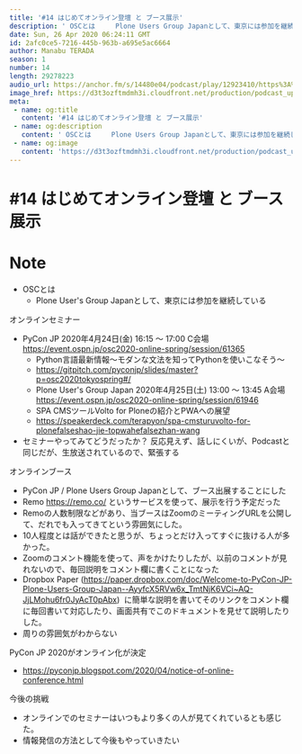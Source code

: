 ```yaml
---
title: '#14 はじめてオンライン登壇 と ブース展示'
description: ' OSCとは     Plone Users Group Japanとして、東京には参加を継続している    オンラインセミナー  PyCon JP 2020年4月24日(金) 16:15 〜 17:'
date: Sun, 26 Apr 2020 06:24:11 GMT
id: 2afc0ce5-7216-445b-963b-a695e5ac6664
author: Manabu TERADA
season: 1
number: 14
length: 29278223
audio_url: https://anchor.fm/s/14480e04/podcast/play/12923410/https%3A%2F%2Fd3ctxlq1ktw2nl.cloudfront.net%2Fproduction%2F2020-3-26%2F67705658-48000-2-f6e52402feebc.mp3
image_href: https://d3t3ozftmdmh3i.cloudfront.net/production/podcast_uploaded/3302665/3302665-1582446732992-f3e5401da36c1.jpg
meta:
 - name: og:title
   content: '#14 はじめてオンライン登壇 と ブース展示'
 - name: og:description
   content: ' OSCとは     Plone Users Group Japanとして、東京には参加を継続している    オンラインセミナー  PyCon JP 2020年4月24日(金) 16:15 〜 17:'
 - name: og:image
   content: 'https://d3t3ozftmdmh3i.cloudfront.net/production/podcast_uploaded/3302665/3302665-1582446732992-f3e5401da36c1.jpg'
---
```

# #14 はじめてオンライン登壇 と ブース展示

<DisplayDate :dateStr="'Sun, 26 Apr 2020 06:24:11 GMT'" />
<DisplaySeason :season="1" :topic="14" />


# Note

<ul>
 <li>OSCとは
   <ul>
      <li>Plone User's Group Japanとして、東京には参加を継続している</li>
    </ul>
  </li>
</ul>
<p>オンラインセミナー</p>
<ul>
  <li>PyCon JP 2020年4月24日(金) 16:15 〜 17:00 C会場 <a href="https://event.ospn.jp/osc2020-online-spring/session/61365" rel="noreferrer nofollow noopener" target="_blank">https://event.ospn.jp/osc2020-online-spring/session/61365</a>
    <ul>
      <li>Python言語最新情報～モダンな文法を知ってPythonを使いこなそう～</li>
      <li><a href="https://gitpitch.com/pyconjp/slides/master?p=osc2020tokyospring#/" rel="noreferrer nofollow noopener" target="_blank">https://gitpitch.com/pyconjp/slides/master?p=osc2020tokyospring#/</a></li>
      <li>Plone User's Group Japan 2020年4月25日(土) 13:00 〜 13:45 A会場 <a href="https://event.ospn.jp/osc2020-online-spring/session/61946" rel="noreferrer nofollow noopener" target="_blank">https://event.ospn.jp/osc2020-online-spring/session/61946</a></li>
      <li>SPA CMSツールVolto for Ploneの紹介とPWAへの展望</li>
      <li><a href="https://speakerdeck.com/terapyon/spa-cmsturuvolto-for-plonefalseshao-jie-topwahefalsezhan-wang" rel="noreferrer nofollow noopener" target="_blank">https://speakerdeck.com/terapyon/spa-cmsturuvolto-for-plonefalseshao-jie-topwahefalsezhan-wang</a></li>
    </ul>
  </li>
  <li>セミナーやってみてどうだったか？ 反応見えず、話しにくいが、Podcastと同じだが、生放送されているので、緊張する</li>
</ul>
<p>オンラインブース</p>
<ul>
  <li>PyCon JP / Plone Users Group Japanとして、ブース出展することにした</li>
  <li>Remo <a href="https://remo.co/" rel="noreferrer nofollow noopener" target="_blank">https://remo.co/</a> というサービスを使って、展示を行う予定だった</li>
  <li>Remoの人数制限などがあり、当ブースはZoomのミーティングURLを公開して、だれでも入ってきてという雰囲気にした。</li>
  <li>10人程度とは話ができたと思うが、ちょっとだけ入ってすぐに抜ける人が多かった。</li>
  <li>Zoomのコメント機能を使って、声をかけたりしたが、以前のコメントが見れないので、毎回説明をコメント欄に書くことになった</li>
  <li>Dropbox Paper (<a href="https://paper.dropbox.com/doc/Welcome-to-PyCon-JP-Plone-Users-Group-Japan--AyyfcX5RVw6x_TmtNjK6VCi~AQ-JjLMohu6fr0JyAcT0pAbx">https://paper.dropbox.com/doc/Welcome-to-PyCon-JP-Plone-Users-Group-Japan--AyyfcX5RVw6x_TmtNjK6VCi~AQ-JjLMohu6fr0JyAcT0pAbx</a>) &nbsp;に簡単な説明を書いてそのリンクをコメント欄に毎回書いて対応したり、画面共有でこのドキュメントを見せて説明したりした。</li>
  <li>周りの雰囲気がわからない</li>
</ul>
<p>PyCon JP 2020がオンライン化が決定</p>
<ul>
  <li><a href="https://pyconjp.blogspot.com/2020/04/notice-of-online-conference.html" rel="noreferrer nofollow noopener" target="_blank">https://pyconjp.blogspot.com/2020/04/notice-of-online-conference.html</a></li>
</ul>
<p>今後の挑戦</p>
<ul>
  <li>オンラインでのセミナーはいつもより多くの人が見てくれているとも感じた。</li>
  <li>情報発信の方法として今後もやっていきたい</li>
</ul>



<a-player 
:options="{
  audio: [
    {
        name: '#14 はじめてオンライン登壇 と ブース展示',
        artist: 'terapyon',
        url: 'https://anchor.fm/s/14480e04/podcast/play/12923410/https%3A%2F%2Fd3ctxlq1ktw2nl.cloudfront.net%2Fproduction%2F2020-3-26%2F67705658-48000-2-f6e52402feebc.mp3',
        cover: 'https://d3t3ozftmdmh3i.cloudfront.net/production/podcast_uploaded/3302665/3302665-1582446732992-f3e5401da36c1.jpg'
    }
    ]
}"
/>

